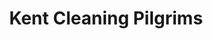 ---
slug: "projects"
website: "https://kent-cleaning-pilgrims.vercel.app/"
code: "https://github.com/hmilly/kent-cleaning-pilgrims"
title:  "Kent Cleaning Pilgrims"
description: "This website uses React and SASS. It is styled to a min width of 280, supporting fold phones"
comments: "I created this for my cousin who has set up a cleaning company in my hometown of Kent"
featuredImage: ../images/projects/KCS.jpg
---